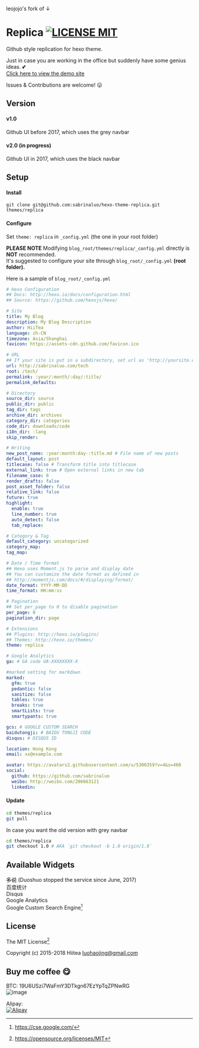 leojojo's fork of ↓

# Replica [![LICENSE MIT](https://img.shields.io/badge/LICENSE-MIT-blue.svg)](https://opensource.org/licenses/MIT)
Github style replication for hexo theme. 

Just in case you are working in the office but suddenly have some genius ideas. :two_hearts:  
[Click here to view the demo site](//sabrinaluo.github.io/tech)

Issues & Contributions are welcome! :stuck_out_tongue:

## Version
#### v1.0  
Github UI before 2017, which uses the grey navbar

#### v2.0 (in progress)  
Github UI in 2017, which uses the black navbar

## Setup
#### Install
```
git clone git@github.com:sabrinaluo/hexo-theme-replica.git themes/replica
```

#### Configure
Set `theme: replica` in `_config.yml` (the one in your root folder)

**PLEASE NOTE** 
Modifying `blog_root/themes/replica/_config.yml` directly is **NOT** recommended.  
It's suggested to configure your site through `blog_root/_config.yml` **(root folder).**

Here is a sample of `blog_root/_config.yml`
``` yml
# Hexo Configuration
## Docs: http://hexo.io/docs/configuration.html
## Source: https://github.com/hexojs/hexo/

# Site
title: My Blog
description: My Blog Description
author: HiiTea
language: zh-CN
timezone: Asia/Shanghai
favicon: https://assets-cdn.github.com/favicon.ico

# URL
## If your site is put in a subdirectory, set url as 'http://yoursite.com/child' and root as '/child/'
url: http://sabrinaluo.com/tech
root: /tech/
permalink: :year/:month/:day/:title/
permalink_defaults:

# Directory
source_dir: source
public_dir: public
tag_dir: tags
archive_dir: archives
category_dir: categories
code_dir: downloads/code
i18n_dir: :lang
skip_render:

# Writing
new_post_name: :year:month:day-:title.md # File name of new posts
default_layout: post
titlecase: false # Transform title into titlecase
external_link: true # Open external links in new tab
filename_case: 0
render_drafts: false
post_asset_folder: false
relative_link: false
future: true
highlight:
  enable: true
  line_number: true
  auto_detect: false
  tab_replace:

# Category & Tag
default_category: uncategorized
category_map:
tag_map:

# Date / Time format
## Hexo uses Moment.js to parse and display date
## You can customize the date format as defined in
## http://momentjs.com/docs/#/displaying/format/
date_format: YYYY-MM-DD
time_format: HH:mm:ss

# Pagination
## Set per_page to 0 to disable pagination
per_page: 0
pagination_dir: page

# Extensions
## Plugins: http://hexo.io/plugins/
## Themes: http://hexo.io/themes/
theme: replica

# Google Analytics
ga: # GA code UA-XXXXXXXX-X

#marked setting for markdown
marked:
  gfm: true
  pedantic: false
  sanitize: false
  tables: true
  breaks: true
  smartLists: true
  smartypants: true

gcs: # GOOGLE CUSTOM SEARCH
baidutongji: # BAIDU TONGJI CODE
disqus: # DISQUS ID

location: Hong Kong
email: xx@example.com

avatar: https://avatars2.githubusercontent.com/u/5300359?v=4&s=460
social:
  github: https://github.com/sabrinaluo
  weibo: http://weibo.com/206663121
  linkedin: 
```

#### Update
``` bash
cd themes/replica
git pull
```

In case you want the old version with grey navbar
``` bash
cd themes/replica
git checkout 1.0 # AKA `git checkout -b 1.0 origin/1.0`
```

## Available Widgets
~~多说~~ (Duoshuo stopped the service since June, 2017)  
百度统计  
Disqus  
Google Analytics  
Google Custom Search Engine[^1]

## License
The MIT License[^2]

Copyright (c) 2015-2018 Hiitea <luohaojing@gmail.com>

[^1]: https://cse.google.com/
[^2]: https://opensource.org/licenses/MIT

## Buy me coffee :yum:
BTC: 19U6USzi7WaFmY3DTkgn67EzYpTqZPNwRG  
![image](https://user-images.githubusercontent.com/5300359/30433338-cb7a9e48-9996-11e7-8e17-55f582b56e48.png)

Alipay:  
[![Alipay](http://7xow88.com1.z0.glb.clouddn.com/alip.jpg?imageView2/3/w/150/)](http://7xow88.com1.z0.glb.clouddn.com/alip.jpg)
